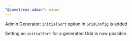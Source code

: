 ```yaml
---
"@comet/cms-admin": minor
---
```


Admin Generator: `initialSort` option in `GridConfig` is added

Setting an `initialSort` for a generated Grid is now possible.
